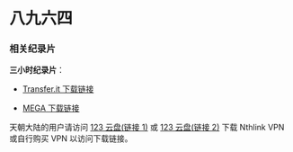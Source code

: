 # 八九六四

### 相关纪录片

**三小时纪录片**：

- [Transfer.it 下载链接](https://transfer.it/t/4aigDVg3FZbQ)

- [MEGA 下载链接 ](https://mega.nz/file/aJwlkLIA#eX-h8mWZv8nHvEMSKY6aNXIqMYwHDcpvn2cmNlmQtYU)

天朝大陆的用户请访问 [123 云盘(链接 1)](https://www.123865.com/s/kPxoTd-JlsxH) 或 [123 云盘(链接 2)](https://www.123684.com/s/kPxoTd-JlsxH) 下载 Nthlink VPN 或自行购买 VPN 以访问下载链接。


